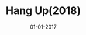 ---
draft: true
title: "Hang Up(2018)"
date: 01-01-2017
type: main
external_url: ""
image: assets/credits/...
---